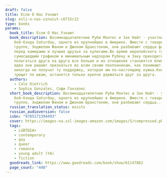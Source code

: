 ```yaml
---
draft: false
title: Если О Нас Узнают
slug: esli-o-nas-uznaiut-c6f15c12
type: books
params:
  book_title: Если О Нас Узнают
  book_description: Восемнадцатилетние Руби Монтес и Зак Найт - участники
    бой-бэнда Saturday, одного из крупнейших в Америке. Вместе с товарищами по
    группе, Энджелом Фаном и Джоном Бракстоном, они разбивают сердца фанаток
    перед камерами и лучшие друзья за кулисами.Во время европейского тура с
    сумасшедшим графиком и минимальным надзором Рубену и Заку приходится
    полагаться друга на друга все больше и их отношения становятся ближе. Но
    едва они решают признаться во всем своим поклонникам, как понимают, что
    никогда не получат ту поддержку, которая им по-настоящему нужна.Когда мир
    трещит по швам, останется только крепче держаться друг за друга.
  authors:
    - Cale Dietrich
    - Sophie Gonzales, Софи Гонзалес
  short_book_description: Восемнадцатилетние Руби Монтес и Зак Найт - участники
    бой-бэнда Saturday, одного из крупнейших в Америке. Вместе с товарищами по
    группе, Энджелом Фаном и Джоном Бракстоном, они разбивают сердца...
  russian_translation_status: exists
  russian_audioversion: false
  isbn: "9785171394493"
  cover: https://images-na.ssl-images-amazon.com/images/S/compressed.photo.goodreads.com/books/1653252011i/61147862.jpg
  tags:
    - LGBTQIA+
    - contemporary
    - gay
    - queer
    - romance
    - young adult (YA)
    - fiction
  goodreads_link: https://www.goodreads.com/book/show/61147862
  page_count: "448"
---
```

